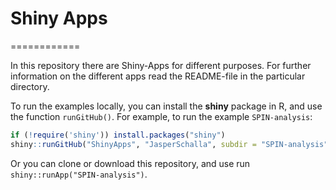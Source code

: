# Shiny Apps
============

In this repository there are Shiny-Apps for different purposes. For further information on the different apps read the README-file in the particular directory.

To run the examples locally, you can install the **shiny** package in R, and
use the function `runGitHub()`. For example, to run the example `SPIN-analysis`:

```R
if (!require('shiny')) install.packages("shiny")
shiny::runGitHub("ShinyApps", "JasperSchalla", subdir = "SPIN-analysis")
```

Or you can clone or download this repository, and use run
`shiny::runApp("SPIN-analysis")`.

